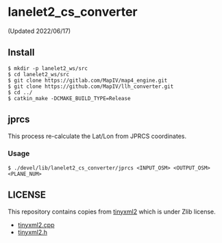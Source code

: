 # lanelet2_cs_converter

(Updated 2022/06/17)

## Install

```
$ mkdir -p lanelet2_ws/src
$ cd lanelet2_ws/src
$ git clone https://gitlab.com/MapIV/map4_engine.git
$ git clone https://github.com/MapIV/llh_converter.git
$ cd ../
$ catkin_make -DCMAKE_BUILD_TYPE=Release
```

## jprcs

This process re-calculate the Lat/Lon from JPRCS coordinates.

### Usage

```
$ ./devel/lib/lanelet2_cs_converter/jprcs <INPUT_OSM> <OUTPUT_OSM> <PLANE_NUM>
```

## LICENSE

This repository contains copies from [tinyxml2](https://github.com/leethomason/tinyxml2) which is under Zlib license.

* [tinyxml2.cpp](src/tinyxml2.cpp)
* [tinyxml2.h](include/tinyxml2.h)

